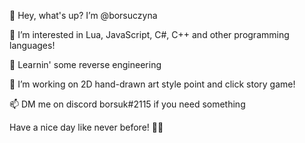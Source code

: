 👋 Hey, what's up? I’m @borsuczyna

👀 I’m interested in Lua, JavaScript, C#, C++ and other programming languages!

🌱 Learnin' some reverse engineering

💞️ I’m working on 2D hand-drawn art style point and click story game!

📫 DM me on discord borsuk#2115 if you need something

Have a nice day like never before! 💞️💞️

<!---
borsuczyna/borsuczyna is a ✨ special ✨ repository because its `README.md` (this file) appears on your GitHub profile.
You can click the Preview link to take a look at your changes.
--->
